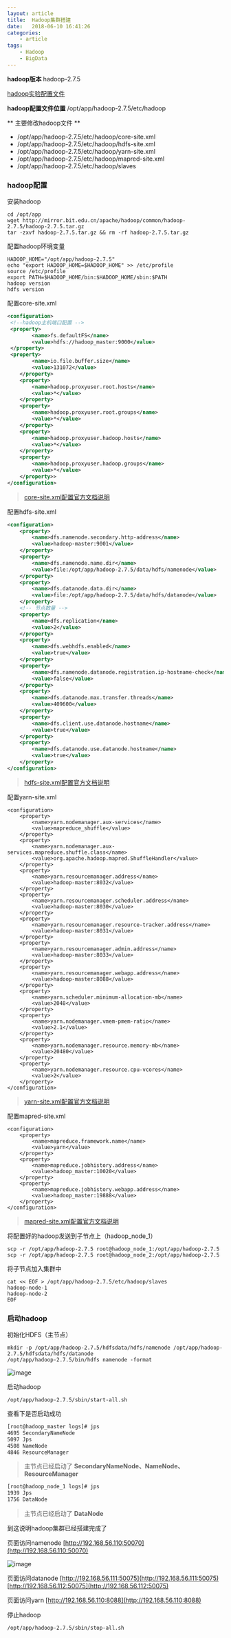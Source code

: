 ```yaml
---
layout: article
title:	Hadoop集群搭建
date:	2018-06-10 16:41:26
categories:
    - article
tags:
    - Hadoop
    - BigData
---
```



**hadoop版本** hadoop-2.7.5

[hadoop实验配置文件](./conf)

**hadoop配置文件位置** /opt/app/hadoop-2.7.5/etc/hadoop

** 主要修改hadoop文件 **

* /opt/app/hadoop-2.7.5/etc/hadoop/core-site.xml
* /opt/app/hadoop-2.7.5/etc/hadoop/hdfs-site.xml
* /opt/app/hadoop-2.7.5/etc/hadoop/yarn-site.xml
* /opt/app/hadoop-2.7.5/etc/hadoop/mapred-site.xml
* /opt/app/hadoop-2.7.5/etc/hadoop/slaves

### hadoop配置

安装hadoop
~~~shell
cd /opt/app
wget http://mirror.bit.edu.cn/apache/hadoop/common/hadoop-2.7.5/hadoop-2.7.5.tar.gz 
tar -zxvf hadoop-2.7.5.tar.gz && rm -rf hadoop-2.7.5.tar.gz
~~~

配置hadoop环境变量

~~~shell
HADOOP_HOME="/opt/app/hadoop-2.7.5"
echo "export HADOOP_HOME=$HADOOP_HOME" >> /etc/profile
source /etc/profile
export PATH=$HADOOP_HOME/bin:$HADOOP_HOME/sbin:$PATH
hadoop version
hdfs version
~~~

配置core-site.xml

~~~xml
<configuration>
 <!--hadoop主机端口配置 -->
 <property>
        <name>fs.defaultFS</name>
        <value>hdfs://hadoop_master:9000</value>
 </property>
 <property>
        <name>io.file.buffer.size</name>
        <value>131072</value>
    </property>
    <property>
        <name>hadoop.proxyuser.root.hosts</name>
        <value>*</value>
    </property>
    <property>
        <name>hadoop.proxyuser.root.groups</name>
        <value>*</value>
    </property>
    <property>
        <name>hadoop.proxyuser.hadoop.hosts</name>
        <value>*</value>
    </property>
    <property>
        <name>hadoop.proxyuser.hadoop.groups</name>
        <value>*</value>
    </property>>
</configuration>
~~~

> [core-site.xml配置官方文档说明](http://hadoop.apache.org/docs/r2.7.5/hadoop-project-dist/hadoop-common/core-default.xml)

配置hdfs-site.xml

~~~xml
<configuration>
    <property>
        <name>dfs.namenode.secondary.http-address</name>
        <value>hadoop-master:9001</value>
    </property>
    <property>
        <name>dfs.namenode.name.dir</name>
        <value>file:/opt/app/hadoop-2.7.5/data/hdfs/namenode</value>
    </property>
    <property>
        <name>dfs.datanode.data.dir</name>
        <value>file:/opt/app/hadoop-2.7.5/data/hdfs/datanode</value>
    </property>
    <!-- 节点数量 -->
    <property>
        <name>dfs.replication</name>
        <value>2</value>
    </property>
    <property>
        <name>dfs.webhdfs.enabled</name>
        <value>true</value>
    </property>
    <property>
        <name>dfs.namenode.datanode.registration.ip-hostname-check</name>
        <value>false</value>
    </property>
    <property>
        <name>dfs.datanode.max.transfer.threads</name>
        <value>409600</value>
    </property>
    <property>
        <name>dfs.client.use.datanode.hostname</name>
        <value>true</value>
    </property>
    <property>
        <name>dfs.datanode.use.datanode.hostname</name>
        <value>true</value>
    </property>
</configuration>
~~~

> [hdfs-site.xml配置官方文档说明](http://hadoop.apache.org/docs/r2.7.5/hadoop-project-dist/hadoop-hdfs/hdfs-default.xml)


配置yarn-site.xml

~~~shell
<configuration>
    <property>
        <name>yarn.nodemanager.aux-services</name>
        <value>mapreduce_shuffle</value>
    </property>
    <property>
        <name>yarn.nodemanager.aux-services.mapreduce.shuffle.class</name>
        <value>org.apache.hadoop.mapred.ShuffleHandler</value>
    </property>
    <property>
        <name>yarn.resourcemanager.address</name>
        <value>hadoop-master:8032</value>
    </property>
    <property>
        <name>yarn.resourcemanager.scheduler.address</name>
        <value>hadoop-master:8030</value>
    </property>
    <property>
        <name>yarn.resourcemanager.resource-tracker.address</name>
        <value>hadoop-master:8031</value>
    </property>
    <property>
        <name>yarn.resourcemanager.admin.address</name>
        <value>hadoop-master:8033</value>
    </property>
    <property>
        <name>yarn.resourcemanager.webapp.address</name>
        <value>hadoop-master:8088</value>
    </property>
	<property>
		<name>yarn.scheduler.minimum-allocation-mb</name>
		<value>2048</value>
	</property>
	<property>
		<name>yarn.nodemanager.vmem-pmem-ratio</name>
		<value>2.1</value>
	</property>
	<property>
		<name>yarn.nodemanager.resource.memory-mb</name>
		<value>20480</value>
	</property>
    <property>
        <name>yarn.nodemanager.resource.cpu-vcores</name>
        <value>2</value>
    </property>
</configuration>
~~~

> [yarn-site.xml配置官方文档说明](http://hadoop.apache.org/docs/r2.7.5/hadoop-yarn/hadoop-yarn-common/yarn-default.xml)

配置mapred-site.xml

~~~shell
<configuration>
    <property>
        <name>mapreduce.framework.name</name>
        <value>yarn</value>
    </property>
    <property>
        <name>mapreduce.jobhistory.address</name>
        <value>hadoop_master:10020</value>
    </property>
    <property>
        <name>mapreduce.jobhistory.webapp.address</name>
        <value>hadoop_master:19888</value>
    </property>
</configuration>
~~~

> [mapred-site.xml配置官方文档说明](http://hadoop.apache.org/docs/r2.7.5/hadoop-mapreduce-client/hadoop-mapreduce-client-core/mapred-default.xml)


将配置好的hadoop发送到子节点上（hadoop_node_1）

~~~shell
scp -r /opt/app/hadoop-2.7.5 root@hadoop_node_1:/opt/app/hadoop-2.7.5
scp -r /opt/app/hadoop-2.7.5 root@hadoop_node_2:/opt/app/hadoop-2.7.5
~~~

将子节点加入集群中

~~~shell
cat << EOF > /opt/app/hadoop-2.7.5/etc/hadoop/slaves
hadoop-node-1
hadoop-node-2
EOF
~~~


### 启动hadoop

初始化HDFS（主节点）

~~~shell
mkdir -p /opt/app/hadoop-2.7.5/hdfsdata/hdfs/namenode /opt/app/hadoop-2.7.5/hdfsdata/hdfs/datanode
/opt/app/hadoop-2.7.5/bin/hdfs namenode -format
~~~

![image](https://user-images.githubusercontent.com/29170657/62763560-6f937c80-babe-11e9-81ed-0810d3b6fb97.png)

启动hadoop

~~~shell
/opt/app/hadoop-2.7.5/sbin/start-all.sh
~~~

查看下是否启动成功

~~~xml
[root@hadoop_master logs]# jps
4695 SecondaryNameNode
5097 Jps
4508 NameNode
4846 ResourceManager
~~~

> 主节点已经启动了 **SecondaryNameNode、NameNode、ResourceManager**

~~~xml
[root@hadoop_node_1 logs]# jps
1939 Jps
1756 DataNode
~~~

> 主节点已经启动了 **DataNode**

到这说明hadoop集群已经搭建完成了

页面访问namenode
[http://192.168.56.110:50070](http://192.168.56.110:50070)

![image](https://user-images.githubusercontent.com/29170657/62766301-b7b59d80-bac4-11e9-8600-df341f8afecb.png)

页面访问datanode
[http://192.168.56.111:50075](http://192.168.56.111:50075)
[http://192.168.56.112:50075](http://192.168.56.112:50075)

页面访问yarn
[http://192.168.56.110:8088](http://192.168.56.110:8088)

停止hadoop

~~~shell
/opt/app/hadoop-2.7.5/sbin/stop-all.sh
~~~